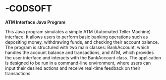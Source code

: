 # -CODSOFT

**ATM Interface Java Program**

This Java program simulates a simple ATM (Automated Teller Machine) interface. 
It allows users to perform basic banking operations such as depositing money, withdrawing funds, and checking their account balance. 
The program is structured with two main classes: BankAccount, which handles the account balance and transactions, and ATM, which provides the user interface and interacts with the BankAccount class. 
The application is designed to be run in a command-line environment, where users can input their desired actions and receive real-time feedback on their transactions.
